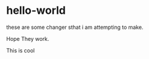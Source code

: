 # hello-world

these are some changer sthat i am attempting to make.

Hope They work.

This is cool
